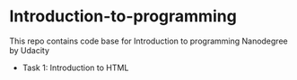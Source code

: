 # Introduction-to-programming      
This repo contains code base for Introduction to programming Nanodegree by Udacity 
- Task 1: Introduction to HTML
